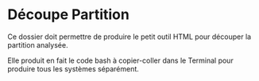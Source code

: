 # Découpe Partition

Ce dossier doit permettre de produire le petit outil HTML pour découper la partition analysée.

Elle produit en fait le code bash à copier-coller dans le Terminal pour produire tous les systèmes séparément.

